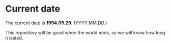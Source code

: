 # Current date

The current date is **1994.05.29.** (YYYY.MM.DD.)

This repository will be good when the world ends, so we will know how long it lasted.